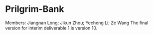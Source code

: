 # Prilgrim-Bank
Members: Jiangnan Long; Jikun Zhou; Yecheng Li; Ze Wang
The final version for interim deliverable 1 is version 10.
